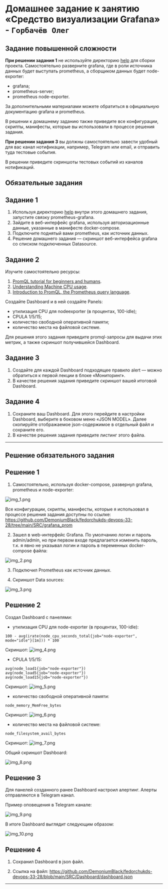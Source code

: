 # Домашнее задание к занятию «Средство визуализации Grafana» - `Горбачёв Олег`

## Задание повышенной сложности

**При решении задания 1** не используйте директорию [help](./help) для сборки проекта. Самостоятельно разверните grafana, где в роли источника данных будет выступать prometheus, а сборщиком данных будет node-exporter:

- grafana;
- prometheus-server;
- prometheus node-exporter.

За дополнительными материалами можете обратиться в официальную документацию grafana и prometheus.

В решении к домашнему заданию также приведите все конфигурации, скрипты, манифесты, которые вы 
использовали в процессе решения задания.

**При решении задания 3** вы должны самостоятельно завести удобный для вас канал нотификации, например, Telegram или email, и отправить туда тестовые события.

В решении приведите скриншоты тестовых событий из каналов нотификаций.

## Обязательные задания

## Задание 1

1. Используя директорию [help](./help) внутри этого домашнего задания, запустите связку prometheus-grafana.
2. Зайдите в веб-интерфейс grafana, используя авторизационные данные, указанные в манифесте docker-compose.
3. Подключите поднятый вами prometheus, как источник данных.
4. Решение домашнего задания — скриншот веб-интерфейса grafana со списком подключенных Datasource.

## Задание 2

Изучите самостоятельно ресурсы:

1. [PromQL tutorial for beginners and humans](https://valyala.medium.com/promql-tutorial-for-beginners-9ab455142085).
2. [Understanding Machine CPU usage](https://www.robustperception.io/understanding-machine-cpu-usage).
3. [Introduction to PromQL, the Prometheus query language](https://grafana.com/blog/2020/02/04/introduction-to-promql-the-prometheus-query-language/).

Создайте Dashboard и в ней создайте Panels:

- утилизация CPU для nodeexporter (в процентах, 100-idle);
- CPULA 1/5/15;
- количество свободной оперативной памяти;
- количество места на файловой системе.

Для решения этого задания приведите promql-запросы для выдачи этих метрик, а также скриншот получившейся Dashboard.

## Задание 3

1. Создайте для каждой Dashboard подходящее правило alert — можно обратиться к первой лекции в блоке «Мониторинг».
2. В качестве решения задания приведите скриншот вашей итоговой Dashboard.

## Задание 4

1. Сохраните ваш Dashboard. Для этого перейдите в настройки Dashboard, выберите в боковом меню «JSON MODEL». Далее скопируйте отображаемое json-содержимое в отдельный файл и сохраните его.
2. В качестве решения задания приведите листинг этого файла.

---

## Решение обязательного задания

## Решение 1

1. Самостоятельно, используя docker-compose, развернул grafana, prometheus и node-exporter:

![img_1.png](IMG/img_1.png)

Все конфигурации, скрипты, манифесты, которые я использовал в процессе решения задания доступны по ссылке: https://github.com/DemoniumBlack/fedorchukds-devops-33-28/tree/main/SRC/grafana_prom

2. Зашел в web-интерфейс Grafana. По умолчанию логин и пароль admin/admin, но при первом входе предлагается изменить пароль, т.к. я явно не указывал логин и пароль в переменных docker-compose файла:

![img_2.png](IMG/img_2.png)

3. Подключил Prometheus как источник данных.

4. Скриншот Data sources:

![img_3.png](IMG/img_3.png)

## Решение 2

Создал Dashboard c панелями:
- утилизация CPU для node-exporter (в процентах, 100-idle):
```text
100 - avg(irate(node_cpu_seconds_total{job="node-exporter", mode="idle"}[1m])) * 100
```
Скриншот:
![img_4.png](IMG/img_4.png)

- CPULA 1/5/15:
```text
avg(node_load1{job="node-exporter"})
avg(node_load5{job="node-exporter"})
avg(node_load15{job="node-exporter"})
```
Скриншот:
![img_5.png](IMG/img_5.png)

- количество свободной оперативной памяти:
```text
node_memory_MemFree_bytes
```
Скриншот:
![img_6.png](IMG/img_6.png)

- количество места на файловой системе:
```text
node_filesystem_avail_bytes
```
Скриншот:
![img_7.png](IMG/img_7.png)

Общий скриншот Dashboard:

![img_8.png](IMG/img_8.png)

## Решение 3

Для панелей созданного ранее Dashboard настроил алертинг. Алерты отправляются в Telegram канал.

Пример оповещения в Telegram канале:

![img_9.png](IMG/img_9.png)

В итоге Dashboard выглядит следующим образом:

![img_10.png](IMG/img_10.png)

## Решение 4

1. Сохранил Dashboard в json файл.

2. Ссылка на файл: https://github.com/DemoniumBlack/fedorchukds-devops-33-28/blob/main/SRC/Dashboard/dashboard.json

---
